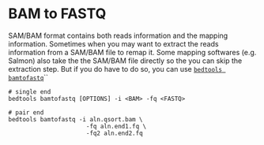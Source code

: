 # BAM to FASTQ

SAM/BAM format contains both reads information and the mapping information. Sometimes when you may want to extract the reads information from a SAM/BAM file to remap it. Some mapping softwares \(e.g. Salmon\) also take the the SAM/BAM file directly so the you can skip the extraction step. But if you do have to do so, you can use [`bedtools bamtofastq`](https://bedtools.readthedocs.io/en/latest/content/tools/bamtofastq.html)\`\`

```text
# single end
bedtools bamtofastq [OPTIONS] -i <BAM> -fq <FASTQ>

# pair end
bedtools bamtofastq -i aln.qsort.bam \
                      -fq aln.end1.fq \
                      -fq2 aln.end2.fq
```



